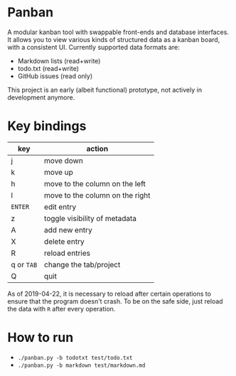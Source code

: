# Panban

A modular kanban tool with swappable front-ends and database interfaces.  It
allows you to view various kinds of structured data as a kanban board, with a
consistent UI.  Currently supported data formats are:

- Markdown lists (read+write)
- todo.txt (read+write)
- GitHub issues (read only)

This project is an early (albeit functional) prototype, not actively in
development anymore.

# Key bindings

| key        | action                          |
|------------|---------------------------------|
| j          | move down                       |
| k          | move up                         |
| h          | move to the column on the left  |
| l          | move to the column on the right |
| `ENTER`    | edit entry                      |
| z          | toggle visibility of metadata   |
| A          | add new entry                   |
| X          | delete entry                    |
| R          | reload entries                  |
| q or `TAB` | change the tab/project          |
| Q          | quit                            |

As of 2019-04-22, it is necessary to reload after certain operations to ensure
that the program doesn't crash.  To be on the safe side, just reload the data
with `R` after every operation.

# How to run

- `./panban.py -b todotxt test/todo.txt`
- `./panban.py -b markdown test/markdown.md`
